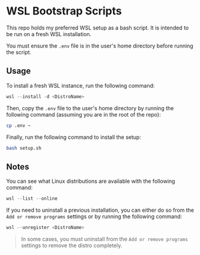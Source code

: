 # WSL Bootstrap Scripts

This repo holds my preferred WSL setup as a bash script. It is intended to be run on a fresh WSL installation.

You must ensure the `.env` file is in the user's home directory before running the script.

## Usage

To install a fresh WSL instance, run the following command:

```powershell
wsl --install -d <DistroName>
```

Then, copy the `.env` file to the user's home directory by running the following command (assuming you are in the root of the repo):

```bash
cp .env ~
```

Finally, run the following command to install the setup:

```bash
bash setup.sh
```

## Notes

You can see what Linux distributions are available with the following command:

```powershell
wsl --list --online
```

If you need to uninstall a previous installation, you can either do so from the `Add or remove programs` settings or by running the following command:

```powershell
wsl --unregister <DistroName>
```

> In some cases, you must uninstall from the `Add or remove programs` settings to remove the distro completely.
